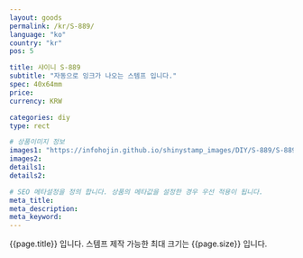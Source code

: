 ```yaml
---
layout: goods
permalink: /kr/S-889/
language: "ko"
country: "kr"
pos: 5

title: 샤이니 S-889
subtitle: "자동으로 잉크가 나오는 스템프 입니다."
spec: 40x64mm
price: 
currency: KRW

categories: diy
type: rect

# 상품이미지 정보
images1: "https://infohojin.github.io/shinystamp_images/DIY/S-889/S-889_1.jpg"
images2:
details1:
details2:    

# SEO 메타설정을 정의 합니다. 상품의 메타값을 설정한 경우 우선 적용이 됩니다.
meta_title: 
meta_description:
meta_keyword:
---
```


{{page.title}} 입니다. 스템프 제작 가능한 최대 크기는 {{page.size}} 입니다.